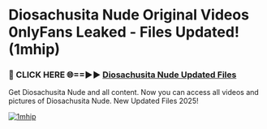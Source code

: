 # Diosachusita Nude Original Videos 0nlyFans Leaked - Files Updated! (1mhip)

<h3>🔴 CLICK HERE 🌐==►► <a href="https://tinyurl.com/y5r63du9" rel="nofollow">Diosachusita Nude Updated Files</a></h3>

Get Diosachusita Nude and all content. Now you can access all videos and pictures of Diosachusita Nude. New Updated Files 2025!

[![1mhip](https://i.imgur.com/UVo9nyh.gif)](https://tinyurl.com/y5r63du9)